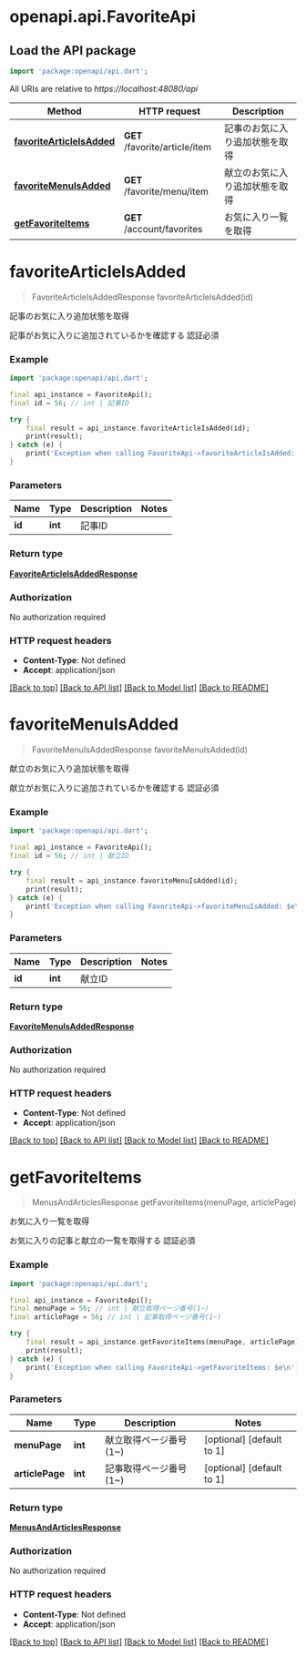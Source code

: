 # openapi.api.FavoriteApi

## Load the API package
```dart
import 'package:openapi/api.dart';
```

All URIs are relative to *https://localhost:48080/api*

Method | HTTP request | Description
------------- | ------------- | -------------
[**favoriteArticleIsAdded**](FavoriteApi.md#favoritearticleisadded) | **GET** /favorite/article/item | 記事のお気に入り追加状態を取得
[**favoriteMenuIsAdded**](FavoriteApi.md#favoritemenuisadded) | **GET** /favorite/menu/item | 献立のお気に入り追加状態を取得
[**getFavoriteItems**](FavoriteApi.md#getfavoriteitems) | **GET** /account/favorites | お気に入り一覧を取得


# **favoriteArticleIsAdded**
> FavoriteArticleIsAddedResponse favoriteArticleIsAdded(id)

記事のお気に入り追加状態を取得

記事がお気に入りに追加されているかを確認する 認証必須 

### Example
```dart
import 'package:openapi/api.dart';

final api_instance = FavoriteApi();
final id = 56; // int | 記事ID

try {
    final result = api_instance.favoriteArticleIsAdded(id);
    print(result);
} catch (e) {
    print('Exception when calling FavoriteApi->favoriteArticleIsAdded: $e\n');
}
```

### Parameters

Name | Type | Description  | Notes
------------- | ------------- | ------------- | -------------
 **id** | **int**| 記事ID | 

### Return type

[**FavoriteArticleIsAddedResponse**](FavoriteArticleIsAddedResponse.md)

### Authorization

No authorization required

### HTTP request headers

 - **Content-Type**: Not defined
 - **Accept**: application/json

[[Back to top]](#) [[Back to API list]](../README.md#documentation-for-api-endpoints) [[Back to Model list]](../README.md#documentation-for-models) [[Back to README]](../README.md)

# **favoriteMenuIsAdded**
> FavoriteMenuIsAddedResponse favoriteMenuIsAdded(id)

献立のお気に入り追加状態を取得

献立がお気に入りに追加されているかを確認する 認証必須 

### Example
```dart
import 'package:openapi/api.dart';

final api_instance = FavoriteApi();
final id = 56; // int | 献立ID

try {
    final result = api_instance.favoriteMenuIsAdded(id);
    print(result);
} catch (e) {
    print('Exception when calling FavoriteApi->favoriteMenuIsAdded: $e\n');
}
```

### Parameters

Name | Type | Description  | Notes
------------- | ------------- | ------------- | -------------
 **id** | **int**| 献立ID | 

### Return type

[**FavoriteMenuIsAddedResponse**](FavoriteMenuIsAddedResponse.md)

### Authorization

No authorization required

### HTTP request headers

 - **Content-Type**: Not defined
 - **Accept**: application/json

[[Back to top]](#) [[Back to API list]](../README.md#documentation-for-api-endpoints) [[Back to Model list]](../README.md#documentation-for-models) [[Back to README]](../README.md)

# **getFavoriteItems**
> MenusAndArticlesResponse getFavoriteItems(menuPage, articlePage)

お気に入り一覧を取得

お気に入りの記事と献立の一覧を取得する 認証必須 

### Example
```dart
import 'package:openapi/api.dart';

final api_instance = FavoriteApi();
final menuPage = 56; // int | 献立取得ページ番号(1~)
final articlePage = 56; // int | 記事取得ページ番号(1~)

try {
    final result = api_instance.getFavoriteItems(menuPage, articlePage);
    print(result);
} catch (e) {
    print('Exception when calling FavoriteApi->getFavoriteItems: $e\n');
}
```

### Parameters

Name | Type | Description  | Notes
------------- | ------------- | ------------- | -------------
 **menuPage** | **int**| 献立取得ページ番号(1~) | [optional] [default to 1]
 **articlePage** | **int**| 記事取得ページ番号(1~) | [optional] [default to 1]

### Return type

[**MenusAndArticlesResponse**](MenusAndArticlesResponse.md)

### Authorization

No authorization required

### HTTP request headers

 - **Content-Type**: Not defined
 - **Accept**: application/json

[[Back to top]](#) [[Back to API list]](../README.md#documentation-for-api-endpoints) [[Back to Model list]](../README.md#documentation-for-models) [[Back to README]](../README.md)

